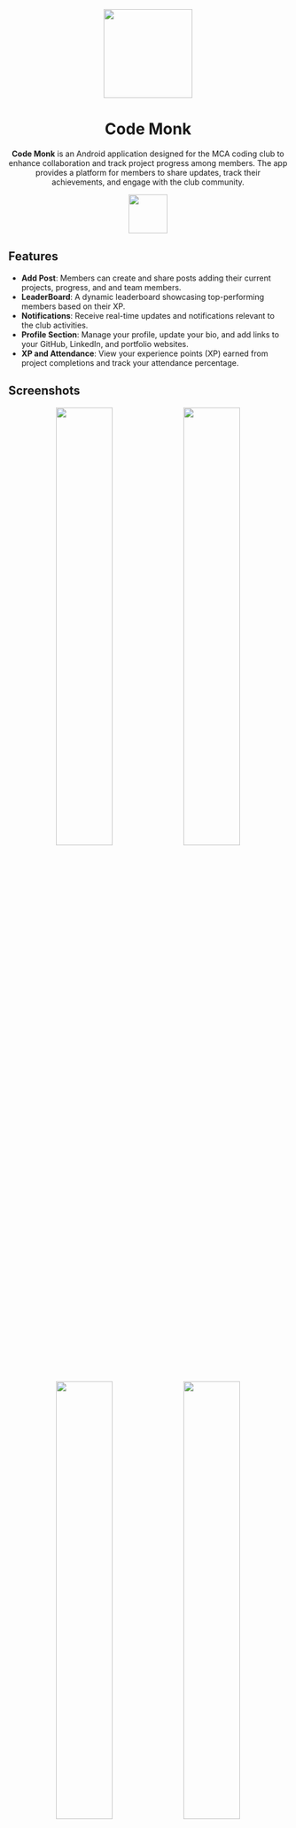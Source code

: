 <div align="center">

<img src="https://github.com/user-attachments/assets/9272360e-be0f-4005-9c0c-b5897ee6a100" width="160" height="160" align="center" />

# Code Monk

</div>

<p align="center">
 <strong>Code Monk</strong> is an Android application designed for the MCA coding club to enhance collaboration and track project progress among members. The app provides a platform for members to share updates, track their achievements, and engage with the club community.
</p>

<p align="center">
  <a href="https://play.google.com/store/apps/details?id=com.mca.codemonk">
    <img src="https://play.google.com/intl/en_us/badges/static/images/badges/en_badge_web_generic.png" height="70">
  </a>
</p>

## Features

- **Add Post**: Members can create and share posts adding their current projects, progress, and and team members.
- **LeaderBoard**: A dynamic leaderboard showcasing top-performing members based on their XP.
- **Notifications**: Receive real-time updates and notifications relevant to the club activities.
- **Profile Section**: Manage your profile, update your bio, and add links to your GitHub, LinkedIn, and portfolio websites.
- **XP and Attendance**: View your experience points (XP) earned from project completions and track your attendance percentage.

## Screenshots
<div align="center">
<div>
  <img src="https://github.com/user-attachments/assets/94ac129d-e835-437f-8ac9-5f2d104de961" width="45%"/>
  <img src="https://github.com/user-attachments/assets/aee576c6-1865-4a08-8166-a5f7a8904db5" width="45%"/>
  <div>
  <img src="https://github.com/user-attachments/assets/210384aa-6d74-412c-9d91-1f0be112327c" width="45%"/>
  <img src="https://github.com/user-attachments/assets/df4192a8-a0a0-4bc0-a27d-e971e699cc91" width="45%"/>
  </div>
</div>
</div>

## Contributing, Issues, Feature Requests

Please make sure to read the full guidelines. Your issue may be closed without warning if you do not.

<details><summary>Contributing</summary>

See [CONTRIBUTING.md](./CONTRIBUTING.md).
</details>

<details><summary>Bugs</summary>

* Include version: About → Version (Channel).
* If not latest, try updating, it may have already been solved.
* Include steps to reproduce.
* Include screenshot (if needed)
* If it could be device-dependent, try reproducing on another device (if possible).
* Don't group unrelated requests into one issue.

</details>

<details><summary>Feature Requests</summary>

* Write a detailed issue, explaining what it should do or how."
* Include screenshot (if needed)

</details>

<details><summary>Code of Conduct</summary>

See [CODE_OF_CONDUCT.md](./CODE_OF_CONDUCT.md).
</details>

## License
>[!Warning]
>This project is licensed under the Creative Commons Attribution-NonCommercial-NoDerivatives 4.0 International License - see the [LICENSE](https://github.com/prasidhanchan/CodeMonk/blob/master/LICENSE.md) file for details.
